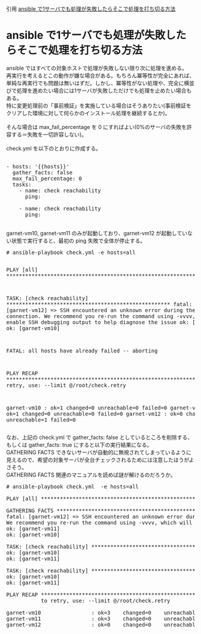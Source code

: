 引用 
 [ansible で1サーバでも処理が失敗したらそこで処理を打ち切る方法](http://d.hatena.ne.jp/incarose86/20150223/1424704453 "http://d.hatena.ne.jp/incarose86/20150223/1424704453")

# ansible で1サーバでも処理が失敗したらそこで処理を打ち切る方法<br/>

ansible ではすべての対象ホストで処理が失敗しない限り次に処理を進める。<br/>
再実行を考えるとこの動作が嫌な場合がある。もちろん冪等性が完全にあれば、単純な再実行でも問題は無いはずだ。しかし、冪等性がない処理や、完全に横並びで処理を進めたい場合には1サーバが失敗しただけでも処理を止めたい場合もある。<br/>
特に変更処理前の「事前検証」を実施している場合はそうありたい(事前検証をクリアした環境に対して何らかのインストール処理を継続するとか)。<br/>
<br/>
そんな場合は max_fail_percentage を 0 にすればよい(0%のサーバの失敗を許容する＝失敗を一切許容しない)。<br/>
<br/>
check.yml を以下のとおりに作成する。<br/>
<br/>
<pre>
- hosts: '{{hosts}}'
  gather_facts: false
  max_fail_percentage: 0
  tasks:
    - name: check reachability
      ping:

    - name: check reachability
      ping:
</pre>
<br/>
garnet-vm10, garnet-vm11 のみが起動しており、garnet-vm12 が起動していない状態で実行すると、最初の ping 失敗で全体が停止する。<br/>
<pre>
# ansible-playbook check.yml -e hosts=all

PLAY [all] ********************************************************************

TASK: [check reachability] **************************************************** 
fatal: [garnet-vm12] => SSH encountered an unknown error during the connection.
We recommend you re-run the command using -vvvv, which will enable SSH debugging output to help diagnose the issue
ok: [garnet-vm11]
ok: [garnet-vm10]

FATAL: all hosts have already failed -- aborting

PLAY RECAP ********************************************************************
           to retry, use: --limit @/root/check.retry

garnet-vm10                : ok=1    changed=0    unreachable=0    failed=0
garnet-vm11                : ok=1    changed=0    unreachable=0    failed=0
garnet-vm12                : ok=0    changed=0    unreachable=1    failed=0
</pre>
なお、上記の check.yml で gather_facts: false としているところを削除する、もしくは gather_facts: true にすると以下の実行結果になる。<br/>
GATHERING FACTS できないサーバが自動的に無視されてしまっているように見えるので、希望の対象サーバが全台チェックされるためには注意したほうがよさそう。<br/>GATHERING FACTS 関連のマニュアルを読めば謎が解けるのだろうか。<br/>
<pre>
# ansible-playbook check.yml  -e hosts=all

PLAY [all] ******************************************************************** 

GATHERING FACTS *************************************************************** 
fatal: [garnet-vm12] => SSH encountered an unknown error during the connection.
We recommend you re-run the command using -vvvv, which will enable SSH debugging output to help diagnose the issue
ok: [garnet-vm11]
ok: [garnet-vm10]

TASK: [check reachability] **************************************************** 
ok: [garnet-vm10]
ok: [garnet-vm11]

TASK: [check reachability] **************************************************** 
ok: [garnet-vm10]
ok: [garnet-vm11]

PLAY RECAP ********************************************************************
           to retry, use: --limit @/root/check.retry

garnet-vm10                : ok=3    changed=0    unreachable=0    failed=0
garnet-vm11                : ok=3    changed=0    unreachable=0    failed=0
garnet-vm12                : ok=0    changed=0    unreachable=1    failed=0
</pre>
